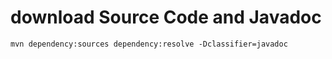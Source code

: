 # download Source Code and Javadoc

```shell
mvn dependency:sources dependency:resolve -Dclassifier=javadoc
```